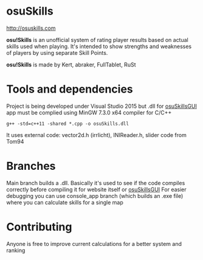 # osuSkills
http://osuskills.com

**osu!Skills** is an unofficial system of rating player results based on actual skills used when playing. It's intended to show strengths and weaknesses of players by using separate Skill Points.

**osu!Skills** is made by Kert, abraker, FullTablet, RuSt

# Tools and dependencies

Project is being developed under Visual Studio 2015 but .dll for [osuSkillsGUI](https://github.com/Kert/osuSkillsGUI) app must be complied using MinGW 7.3.0 x64 compiler for C/C++

```g++ -std=c++11 -shared *.cpp -o osuSkills.dll```

It uses external code: vector2d.h (irrlicht), INIReader.h, slider code from Tom94

# Branches
Main branch builds a .dll. Basically it's used to see if the code compiles correctly before compiling it for website itself or [osuSkillsGUI](https://github.com/Kert/osuSkillsGUI)
For easier debugging you can use console_app branch (which builds an .exe file) where you can calculate skills for a single map

# Contributing
Anyone is free to improve current calculations for a better system and ranking
